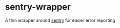 # sentry-wrapper

A thin wrapper around [sentry](https://crates.io/crates/sentry) for easier error reporting
